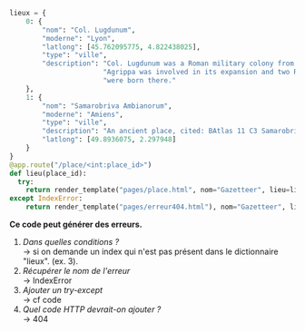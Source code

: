 ``` python
lieux = {
    0: {
        "nom": "Col. Lugdunum",
        "moderne": "Lyon",
        "latlong": [45.762095775, 4.822438025],
        "type": "ville",
        "description": "Col. Lugdunum was a Roman military colony from 43 BC and a major center in Gaul. Marcus "
                       "Agrippa was involved in its expansion and two Roman emperors, Claudius and Caracalla, "
                       "were born there."
    },
    1: {
        "nom": "Samarobriva Ambianorum",
        "moderne": "Amiens",
        "type": "ville",
        "description": "An ancient place, cited: BAtlas 11 C3 Samarobriva Ambianorum ",
        "latlong": [49.8936075, 2.297948]
    }
}
@app.route("/place/<int:place_id>")
def lieu(place_id):
  try:
    return render_template("pages/place.html", nom="Gazetteer", lieu=lieux[place_id])
except IndexError:
    return render_template("pages/erreur404.html"), nom="Gazetteer", lieu="Error404"
```

**Ce code peut générer des erreurs.**
1. *Dans quelles conditions ?*  
-> si on demande un index qui n'est pas présent dans le dictionnaire "lieux". (ex. 3).
2. *Récupérer le nom de l'erreur*  
-> IndexError
3. *Ajouter un try-except*  
-> cf code
4. *Quel code HTTP devrait-on ajouter ?*  
-> 404

